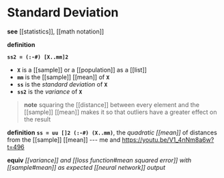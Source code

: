 # Standard Deviation

**see** [[statistics]], [[math notation]]

**definition**

**`ss2 = (:-#) [X..mm]2`**

- **`X`** is a [[sample]] or a [[population]] as a [[list]]
- **`mm`** is the [[sample]] [[mean]] of **`X`**
- **`ss`** is the _standard deviation_ of **`X`**
- **`ss2`** is the _variance_ of **`X`**

> **note** squaring the [[distance]] between every element and the [[sample]] [[mean]] makes it so that outliers have a greater effect on the result

**definition** **`ss = uu []2 (:-#) (X..mm)`**, the _quadratic [[mean]]_ of distances from the [[sample]] [[mean]] --- me and <https://youtu.be/V1_4nNm8a6w?t=496>

**equiv** _[[variance]] and [[loss function#mean squared error]] with [[sample#mean]] as expected [[neural network]] output_
